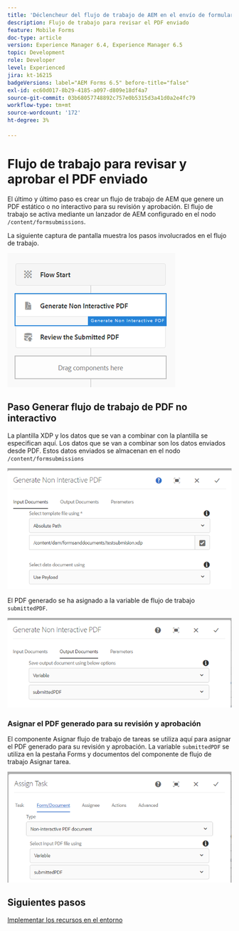 ```yaml
---
title: 'Déclencheur del flujo de trabajo de AEM en el envío de formularios HTML5: revisar y aprobar PDF'
description: Flujo de trabajo para revisar el PDF enviado
feature: Mobile Forms
doc-type: article
version: Experience Manager 6.4, Experience Manager 6.5
topic: Development
role: Developer
level: Experienced
jira: kt-16215
badgeVersions: label="AEM Forms 6.5" before-title="false"
exl-id: ec60d017-8b29-4185-a097-d809e18df4a7
source-git-commit: 03b68057748892c757e0b5315d3a41d0a2e4fc79
workflow-type: tm+mt
source-wordcount: '172'
ht-degree: 3%

---
```


# Flujo de trabajo para revisar y aprobar el PDF enviado

El último y último paso es crear un flujo de trabajo de AEM que genere un PDF estático o no interactivo para su revisión y aprobación. El flujo de trabajo se activa mediante un lanzador de AEM configurado en el nodo `/content/formsubmissions`.

La siguiente captura de pantalla muestra los pasos involucrados en el flujo de trabajo.

![flujo de trabajo](assets/workflow.PNG)

## Paso Generar flujo de trabajo de PDF no interactivo

La plantilla XDP y los datos que se van a combinar con la plantilla se especifican aquí. Los datos que se van a combinar son los datos enviados desde PDF. Estos datos enviados se almacenan en el nodo ```/content/formsubmissions```

![flujo de trabajo](assets/generate-pdf1.PNG)

El PDF generado se ha asignado a la variable de flujo de trabajo `submittedPDF`.

![flujo de trabajo](assets/generate-pdf2.PNG)

### Asignar el PDF generado para su revisión y aprobación

El componente Asignar flujo de trabajo de tareas se utiliza aquí para asignar el PDF generado para su revisión y aprobación. La variable `submittedPDF` se utiliza en la pestaña Forms y documentos del componente de flujo de trabajo Asignar tarea.

![flujo de trabajo](assets/assign-task.PNG)


## Siguientes pasos

[Implementar los recursos en el entorno](./deploy-assets.md)
